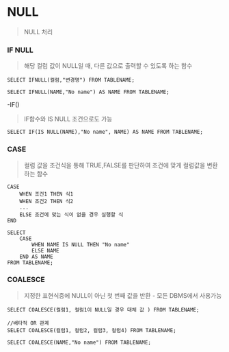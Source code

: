 <H1>NULL</H1>

> NULL 처리



<H3>IF NULL</H3>

> 해당 컬럼 값이 NULL일 때, 다른 값으로 출력할 수 있도록 하는 함수

```MYSQL
SELECT IFNULL(컬럼,"변경명") FROM TABLENAME;

SELECT IFNULL(NAME,"No name") AS NAME FROM TABLENAME;
```

-IF() 

> IF함수와 IS NULL 조건으로도 가능

```MYSQL
SELECT IF(IS NULL(NAME),"No name", NAME) AS NAME FROM TABLENAME;
```



<H3>CASE</H3>

> 컬럼 값을 조건식을 통해 TRUE,FALSE를 판단하여 조건에 맞게 컬럼값을 변환하는 함수

```MYSQL
CASE
	WHEN 조건1 THEN 식1
	WHEN 조건2 THEN 식2
	...
	ELSE 조건에 맞는 식이 없을 경우 실행할 식
END

SELECT
	CASE
		WHEN NAME IS NULL THEN "No name"
		ELSE NAME
	END AS NAME
FROM TABLENAME;
```



<H3>COALESCE</H3>

> 지정한 표현식중에 NULL이 아닌 첫 번째 값을 반환 - 모든 DBMS에서 사용가능

```MYSQL
SELECT COALESCE(컬럼1, 컬럼1이 NULL일 경우 대체 값 ) FROM TABLENAME;

//배타적 OR 관계 
SELECT COALESCE(컬럼1, 컬럼2, 컬럼3, 컬럼4) FROM TABLENAME;

SELECT COALESCE(NAME,"No name") FROM TABLENAME;
```

